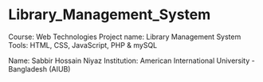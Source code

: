 # Library_Management_System
Course: Web Technologies 
Project name: Library Management System 
Tools: HTML, CSS, JavaScript, PHP &amp; mySQL 

Name: Sabbir Hossain Niyaz 
Institution: American International University - Bangladesh (AIUB) 
